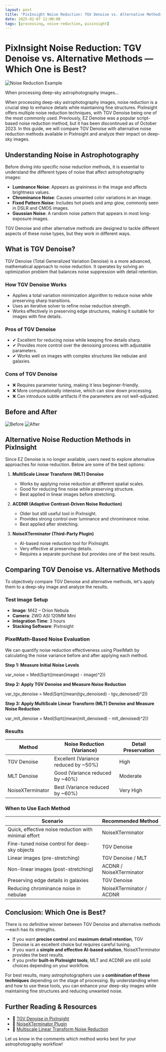 ```yaml
---
layout: post
title: "PixInsight Noise Reduction: TGV Denoise vs. Alternative Methods — Which One is Best?"
date: 2025-02-07 12:00:00
tags: [processing, noise-reduction, pixinsight]
---
```


# PixInsight Noise Reduction: TGV Denoise vs. Alternative Methods — Which One is Best?

![Noise Reduction Example](/assets/images/noise_reduction.png)

When processing deep-sky astrophotography images...


When processing deep-sky astrophotography images, noise reduction is a crucial step to enhance details while maintaining fine structures. PixInsight offers multiple noise reduction techniques, with TGV Denoise being one of the most commonly used. Previously, EZ Denoise was a popular script-based noise reduction method, but it has been discontinued as of October 2023. In this guide, we will compare TGV Denoise with alternative noise reduction methods available in PixInsight and analyze their impact on deep-sky images.

## Understanding Noise in Astrophotography

Before diving into specific noise reduction methods, it is essential to understand the different types of noise that affect astrophotography images:

- **Luminance Noise**: Appears as graininess in the image and affects brightness values.
- **Chrominance Noise**: Causes unwanted color variations in an image.
- **Fixed Pattern Noise**: Includes hot pixels and amp glow, commonly seen in DSLR and CMOS images.
- **Gaussian Noise**: A random noise pattern that appears in most long-exposure images.

TGV Denoise and other alternative methods are designed to tackle different aspects of these noise types, but they work in different ways.

## What is TGV Denoise?

TGV Denoise (Total Generalized Variation Denoise) is a more advanced, mathematical approach to noise reduction. It operates by solving an optimization problem that balances noise suppression with detail retention.

### How TGV Denoise Works

- Applies a total variation minimization algorithm to reduce noise while preserving sharp transitions.
- Uses an iterative solver to refine noise reduction strength.
- Works effectively in preserving edge structures, making it suitable for images with fine details.

### Pros of TGV Denoise

- ✔ Excellent for reducing noise while keeping fine details sharp.
- ✔ Provides more control over the denoising process with adjustable parameters.
- ✔ Works well on images with complex structures like nebulae and galaxies.

### Cons of TGV Denoise

- ❌ Requires parameter tuning, making it less beginner-friendly.
- ❌ More computationally intensive, which can slow down processing.
- ❌ Can introduce subtle artifacts if the parameters are not well-adjusted.

## Before and After

<div class="before-after">
  <img src="/assets/images/before.jpg" alt="Before">
  <img src="/assets/images/after.jpg" alt="After">
</div>


## Alternative Noise Reduction Methods in PixInsight

Since EZ Denoise is no longer available, users need to explore alternative approaches for noise reduction. Below are some of the best options:

1. **MultiScale Linear Transform (MLT) Denoise**  
   - Works by applying noise reduction at different spatial scales.
   - Good for reducing fine noise while preserving structure.
   - Best applied in linear images before stretching.

2. **ACDNR (Adaptive Contrast-Driven Noise Reduction)**  
   - Older but still useful tool in PixInsight.
   - Provides strong control over luminance and chrominance noise.
   - Best applied after stretching.

3. **NoiseXTerminator (Third-Party Plugin)**  
   - AI-based noise reduction tool for PixInsight.
   - Very effective at preserving details.
   - Requires a separate purchase but provides one of the best results.

## Comparing TGV Denoise vs. Alternative Methods

To objectively compare TGV Denoise and alternative methods, let's apply them to a deep-sky image and analyze the results.

### Test Image Setup

- **Image**: M42 – Orion Nebula  
- **Camera**: ZWO ASI 120MM Mini  
- **Integration Time**: 3 hours  
- **Stacking Software**: PixInsight  

### PixelMath-Based Noise Evaluation

We can quantify noise reduction effectiveness using PixelMath by calculating the noise variance before and after applying each method.

**Step 1: Measure Initial Noise Levels**

var_noise = Med(Sqrt((mean(image) - image)^2))


**Step 2: Apply TGV Denoise and Measure Noise Reduction**

var_tgv_denoise = Med(Sqrt((mean(tgv_denoised) - tgv_denoised)^2))


**Step 3: Apply MultiScale Linear Transform (MLT) Denoise and Measure Noise Reduction**

var_mlt_denoise = Med(Sqrt((mean(mlt_denoised) - mlt_denoised)^2))


### Results

| Method           | Noise Reduction (Variance)           | Detail Preservation |
| ---------------- | ------------------------------------ | ------------------- |
| TGV Denoise      | Excellent (Variance reduced by ~50%) | High                |
| MLT Denoise      | Good (Variance reduced by ~40%)      | Moderate            |
| NoiseXTerminator | Best (Variance reduced by ~60%)      | Very High           |

### When to Use Each Method

| Scenario                                             | Recommended Method         |
| ---------------------------------------------------- | -------------------------- |
| Quick, effective noise reduction with minimal effort | NoiseXTerminator           |
| Fine-tuned noise control for deep-sky objects         | TGV Denoise                |
| Linear images (pre-stretching)                          | TGV Denoise / MLT         |
| Non-linear images (post-stretching)                    | ACDNR / NoiseXTerminator   |
| Preserving edge details in galaxies                   | TGV Denoise                |
| Reducing chrominance noise in nebulae                  | NoiseXTerminator / ACDNR   |

## Conclusion: Which One is Best?

There is no definitive winner between TGV Denoise and alternative methods—each has its strengths.

- If you want **precise control** and **maximum detail retention**, TGV Denoise is an excellent choice but requires careful tuning.
- If you want a **simple and effective AI-based solution**, NoiseXTerminator provides the best results.
- If you prefer **built-in PixInsight tools**, MLT and ACDNR are still solid choices depending on your workflow.

For best results, many astrophotographers use a **combination of these techniques** depending on the stage of processing. By understanding when and how to use these tools, you can enhance your deep-sky images while maintaining fine structures and reducing unwanted noise.

## Further Reading & Resources

- 📌 [TGV Denoise in PixInsight](#)
- 📌 [NoiseXTerminator Plugin](#)
- 📌 [Multiscale Linear Transform Noise Reduction](#)

Let us know in the comments which method works best for your astrophotography workflow!
